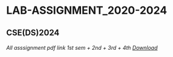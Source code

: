 # LAB-ASSIGNMENT_2020-2024

## CSE(DS)2024

###### All asssignment pdf link 1st sem + 2nd + 3rd + 4th [Download](https://drive.google.com/file/d/1U3FrVmK_jUxXY22VVsrSvU1WvWN80ZMf/view?usp=sharing)
